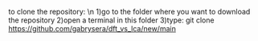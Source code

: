 to clone the repository: \n
1)go to the folder where you want to download the repository
2)open a terminal in this folder
3)type: git clone https://github.com/gabrysera/dft_vs_lca/new/main
